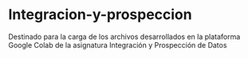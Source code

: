 # Integracion-y-prospeccion
Destinado para la carga de los archivos desarrollados en la plataforma Google Colab de la asignatura Integración y Prospección de Datos
